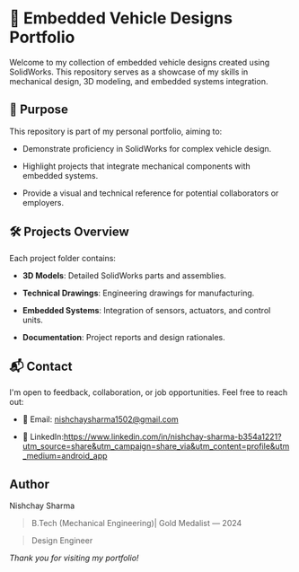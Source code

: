 # 🚗 Embedded Vehicle Designs Portfolio



Welcome to my collection of embedded vehicle designs created using SolidWorks. This repository serves as a showcase of my skills in mechanical design, 3D modeling, and embedded systems integration.




## 🎯 Purpose

This repository is part of my personal portfolio, aiming to:

- Demonstrate proficiency in SolidWorks for complex vehicle design.

- Highlight projects that integrate mechanical components with embedded systems.

- Provide a visual and technical reference for potential collaborators or employers.




## 🛠️ Projects Overview

Each project folder contains:

- **3D Models**: Detailed SolidWorks parts and assemblies.

- **Technical Drawings**: Engineering drawings for manufacturing.

- **Embedded Systems**: Integration of sensors, actuators, and control units.

- **Documentation**: Project reports and design rationales.


## 📬 Contact

I'm open to feedback, collaboration, or job opportunities. Feel free to reach out:

- 📧 Email: nishchaysharma1502@gmail.com

- 💼 LinkedIn:https://www.linkedin.com/in/nishchay-sharma-b354a1221?utm_source=share&utm_campaign=share_via&utm_content=profile&utm_medium=android_app



## Author

Nishchay Sharma

>B.Tech (Mechanical Engineering)| Gold Medalist — 2024

>Design Engineer







*Thank you for visiting my portfolio!*

